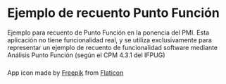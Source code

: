 # Ejemplo de recuento Punto Función
Ejemplo para recuento de Punto Función en la ponencia del PMI.
Esta aplicación no tiene funcionalidad real, y se utiliza exclusivamente para representar un ejemplo de recuento de funcionalidad software mediante Análisis Punto Función (según el CPM 4.3.1 del IFPUG)


###
App icon made by [Freepik](https://www.flaticon.com/authors/freepik) from [Flaticon](https://www.flaticon.com/)

